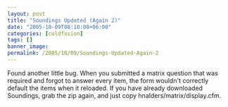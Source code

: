 ```yaml
---
layout: post
title: "Soundings Updated (Again 2)"
date: "2005-10-09T08:10:00+06:00"
categories: [coldfusion]
tags: []
banner_image: 
permalink: /2005/10/09/Soundings-Updated-Again-2
---
```


Found another little bug. When you submitted a matrix question that was required and forgot to answer every item, the form wouldn't correctly default the items when it reloaded. If you have already downloaded Soundings, grab the zip again, and just copy hnalders/matrix/display.cfm.